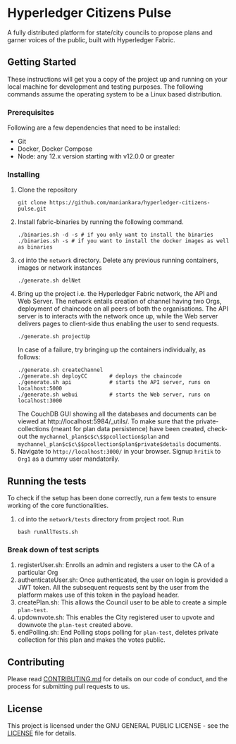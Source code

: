 # Hyperledger Citizens Pulse

A fully distributed platform for state/city councils to propose plans and garner voices of the public, built with Hyperledger Fabric.

## Getting Started

These instructions will get you a copy of the project up and running on your local machine for development and testing purposes. The following commands assume the operating system to be a Linux based distribution.

### Prerequisites

Following are a few dependencies that need to be installed:

- Git
- Docker, Docker Compose
- Node: any 12.x version starting with v12.0.0 or greater

### Installing

1. Clone the repository
   ```
   git clone https://github.com/maniankara/hyperledger-citizens-pulse.git
   ```
2. Install fabric-binaries by running the following command.
   ```
   ./binaries.sh -d -s # if you only want to install the binaries
   ./binaries.sh -s # if you want to install the docker images as well as binaries
   ```
3. `cd` into the `network` directory. Delete any previous running containers, images or network instances
   ```
   ./generate.sh delNet
   ```
4. Bring up the project i.e. the Hyperledger Fabric network, the API and Web Server. The network entails creation of channel having two Orgs, deployment of chaincode on all peers of both the organisations. The API server is to interacts with the network once up, while the Web server delivers pages to client-side thus enabling the user to send requests.
   ```
   ./generate.sh projectUp
   ```
   In case of a failure, try bringing up the containers individually, as follows:
   ```
   ./generate.sh createChannel
   ./generate.sh deployCC       # deploys the chaincode
   ./generate.sh api            # starts the API server, runs on localhost:5000
   ./generate.sh webui          # starts the Web server, runs on localhost:3000
   ```
   The CouchDB GUI showing all the databases and documents can be viewed at http://localhost:5984/_utils/. To make sure that the private-collections (meant for plan data persistence) have been created, check-out the `mychannel_plan$c$c\$$pcollection$plan` and `mychannel_plan$c$c\$$pcollection$plan$private$details` documents.
5. Navigate to `http://localhost:3000/` in your browser. Signup `hritik` to `Org1` as a dummy user mandatorily.

## Running the tests

To check if the setup has been done correctly, run a few tests to ensure working of the core functionalities.

1. `cd` into the `network/tests` directory from project root. Run
   ```
   bash runAllTests.sh
   ```

### Break down of test scripts

1. registerUser.sh: Enrolls an admin and registers a user to the CA of a particular Org
2. authenticateUser.sh: Once authenticated, the user on login is provided a JWT token. All the subsequent requests sent by the user from the platform makes use of this token in the payload header.
3. createPlan.sh: This allows the Council user to be able to create a simple `plan-test`.
4. updownvote.sh: This enables the City registered user to upvote and downvote the `plan-test` created above.
5. endPolling.sh: End Polling stops polling for `plan-test`, deletes private collection for this plan and makes the votes public.

## Contributing

Please read [CONTRIBUTING.md](CONTRIBUTING.md) for details on our code of conduct, and the process for submitting pull requests to us.

## License

This project is licensed under the GNU GENERAL PUBLIC LICENSE - see the [LICENSE](LICENSE) file for details.

